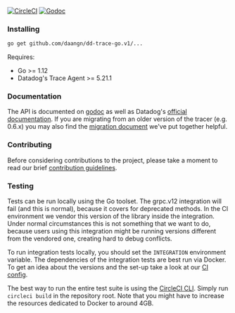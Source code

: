 [![CircleCI](https://circleci.com/gh/DataDog/dd-trace-go/tree/v1.svg?style=svg)](https://circleci.com/gh/DataDog/dd-trace-go/tree/v1)
[![Godoc](http://img.shields.io/badge/godoc-reference-blue.svg?style=flat)](https://godoc.org/github.com/daangn/dd-trace-go.v1/ddtrace)

### Installing

```bash
go get github.com/daangn/dd-trace-go.v1/...
```

Requires:

* Go >= 1.12
* Datadog's Trace Agent >= 5.21.1

### Documentation

The API is documented on [godoc](https://godoc.org/github.com/daangn/dd-trace-go.v1/ddtrace) as well as Datadog's [official documentation](https://docs.datadoghq.com/tracing/setup/go/). If you are migrating
from an older version of the tracer (e.g. 0.6.x) you may also find the [migration document](https://github.com/DataDog/dd-trace-go/blob/v1/MIGRATING.md) we've put together helpful.

### Contributing

Before considering contributions to the project, please take a moment to read our brief [contribution guidelines](https://github.com/DataDog/dd-trace-go/blob/v1/CONTRIBUTING.md).

### Testing

Tests can be run locally using the Go toolset. The grpc.v12 integration will fail (and this is normal), because it covers for deprecated methods. In the CI environment
we vendor this version of the library inside the integration. Under normal circumstances this is not something that we want to do, because users using this integration
might be running versions different from the vendored one, creating hard to debug conflicts.

To run integration tests locally, you should set the `INTEGRATION` environment variable. The dependencies of the integration tests are best run via Docker. To get an
idea about the versions and the set-up take a look at our [CI config](https://github.com/DataDog/dd-trace-go/blob/v1/.circleci/config.yml).

The best way to run the entire test suite is using the [CircleCI CLI](https://circleci.com/docs/2.0/local-jobs/). Simply run `circleci build`
in the repository root. Note that you might have to increase the resources dedicated to Docker to around 4GB.
